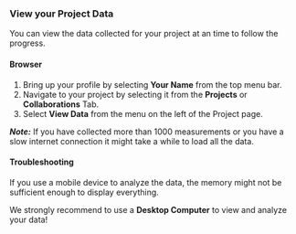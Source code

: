 ### View your Project Data
You can view the data collected for your project at an time to follow the progress.

#### Browser
1. Bring up your profile by selecting **Your Name** from the top menu bar.
2. Navigate to your project by selecting it from the **Projects** or **Collaborations** Tab.
3. Select **View Data** from the menu on the left of the Project page.

***Note:*** If you have collected more than 1000 measurements or you have a slow internet connection it might take a while to load all the data.

#### Troubleshooting
If you use a mobile device to analyze the data, the memory might not be sufficient enough to display everything.

We strongly recommend to use a **Desktop Computer** to view and analyze your data!